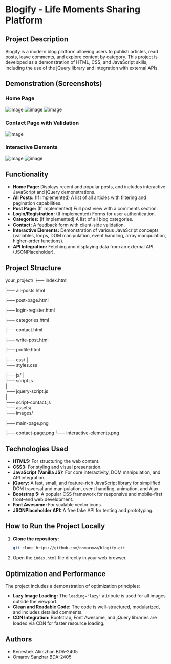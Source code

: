 # Blogify - Life Moments Sharing Platform

## Project Description
Blogify is a modern blog platform allowing users to publish articles, read posts, leave comments, and explore content by category. This project is developed as a demonstration of HTML, CSS, and JavaScript skills, including the use of the jQuery library and integration with external APIs.

## Demonstration (Screenshots)

### Home Page
![image](https://github.com/user-attachments/assets/cc15ca3f-f62e-4791-af55-45e13dfb1de2)
![image](https://github.com/user-attachments/assets/1d854b8a-5fac-4420-ac0e-17751898cce0)
![image](https://github.com/user-attachments/assets/b675fc34-8c86-4537-b613-f9187e50d854)



### Contact Page with Validation
![image](https://github.com/user-attachments/assets/d1861f0c-7c0a-4666-8a86-f378f0c1a0a8)

### Interactive Elements
![image](https://github.com/user-attachments/assets/26d5abdc-ba3a-4f22-8147-8aedb35f6ffa)
![image](https://github.com/user-attachments/assets/66152d18-cc7a-439f-aa79-20422edcdf7d)



## Functionality
-   **Home Page:** Displays recent and popular posts, and includes interactive JavaScript and jQuery demonstrations.
-   **All Posts:** (If implemented) A list of all articles with filtering and pagination capabilities.
-   **Post Page:** (If implemented) Full post view with a comments section.
-   **Login/Registration:** (If implemented) Forms for user authentication.
-   **Categories:** (If implemented) A list of all blog categories.
-   **Contact:** A feedback form with client-side validation.
-   **Interactive Elements:** Demonstration of various JavaScript concepts (variables, loops, DOM manipulation, event handling, array manipulation, higher-order functions).
-   **API Integration:** Fetching and displaying data from an external API (JSONPlaceholder).

## Project Structure

your_project/
├── index.html                  

├── all-posts.html 

├── post-page.html              

├── login-register.html         

├── categories.html             

├── contact.html                

├── write-post.html             

├── profile.html                

├── css/
│   
└── styles.css              

├── js/
│  
├── script.js               
│  
├── jquery-script.js        
│   
└── script-contact.js       
└── assets/                    
└── images/                 

├── main-page.png

├── contact-page.png
└── interactive-elements.png

## Technologies Used
-   **HTML5:** For structuring the web content.
-   **CSS3:** For styling and visual presentation.
-   **JavaScript (Vanilla JS):** For core interactivity, DOM manipulation, and API integration.
-   **jQuery:** A fast, small, and feature-rich JavaScript library for simplified DOM traversal and manipulation, event handling, animation, and Ajax.
-   **Bootstrap 5:** A popular CSS framework for responsive and mobile-first front-end web development.
-   **Font Awesome:** For scalable vector icons.
-   **JSONPlaceholder API:** A free fake API for testing and prototyping.


## How to Run the Project Locally
1.  **Clone the repository:**
    ```bash
    git clone https://github.com/oomaroww/blogify.git
    ```
3.  Open the `index.html` file directly in your web browser.

## Optimization and Performance
The project includes a demonstration of optimization principles:
-   **Lazy Image Loading:** The `loading="lazy"` attribute is used for all images outside the viewport.
-   **Clean and Readable Code:** The code is well-structured, modularized, and includes detailed comments.
-   **CDN Integration:** Bootstrap, Font Awesome, and jQuery libraries are loaded via CDN for faster resource loading.

## Authors
-   Kenesbek Alimzhan BDA-2405
-   Omarov Sanzhar BDA-2405

